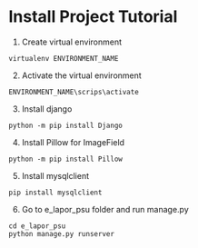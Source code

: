 # Install Project Tutorial

1. Create virtual environment
```
virtualenv ENVIRONMENT_NAME
```

2. Activate the virtual environment
```
ENVIRONMENT_NAME\scrips\activate
```

3. Install django
```
python -m pip install Django
```

4. Install Pillow for ImageField
```
python -m pip install Pillow
```

5. Install mysqlclient
```
pip install mysqlclient
```

6. Go to e_lapor_psu folder and run manage.py
```
cd e_lapor_psu
python manage.py runserver
```
